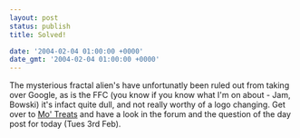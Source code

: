 ```yaml
---
layout: post
status: publish
title: Solved!

date: '2004-02-04 01:00:00 +0000'
date_gmt: '2004-02-04 01:00:00 +0000'
---
```

The mysterious fractal alien's have unfortunatly been ruled out from taking over Google, as is the FFC (you know if you know what I'm on about - Jam, Bowski) it's infact quite dull, and not really worthy of a logo changing. Get over to <a href="http://motreats.150m.com/">Mo' Treats</a> and have a look in the forum and the question of the day post for today (Tues 3rd Feb).
